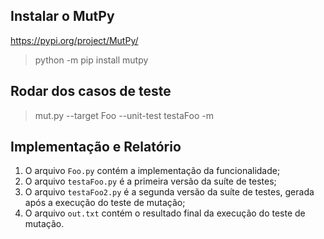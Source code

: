 ## Instalar o MutPy

https://pypi.org/project/MutPy/

> python -m pip install mutpy

## Rodar dos casos de teste

> mut.py --target Foo --unit-test testaFoo -m

## Implementação e Relatório

1. O arquivo ``Foo.py`` contém a implementação da funcionalidade;
1. O arquivo ``testaFoo.py`` é a primeira versão da suíte de testes;
1. O arquivo ``testaFoo2.py`` é a segunda versão da suíte de testes, gerada após a execução do teste de mutação;
1. O arquivo ``out.txt`` contém o resultado final da execução do teste de mutação.